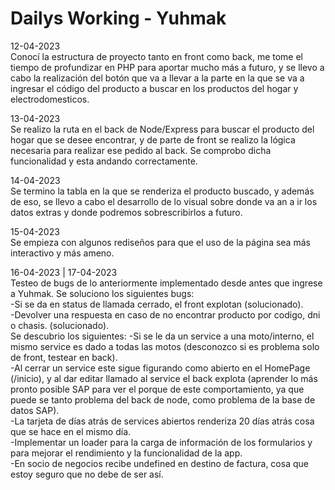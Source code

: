 # Dailys Working - Yuhmak

12-04-2023 <br/>
Conocí la estructura de proyecto tanto en front como back, me tome el tiempo de profundizar en PHP para aportar mucho más a futuro, y se llevo a cabo la realización del botón que va a llevar a la parte en la que se va a ingresar el código del producto a buscar en los productos del hogar y electrodomesticos.

13-04-2023 <br/>
Se realizo la ruta en el back de Node/Express para buscar el producto del hogar que se desee encontrar, y de parte de front se realizo la lógica necesaria para realizar ese pedido al back. Se comprobo dicha funcionalidad y esta andando correctamente. 

14-04-2023 <br/>
Se termino la tabla en la que se renderiza el producto buscado, y además de eso, se llevo a cabo el desarrollo de lo visual sobre donde va an a ir los datos extras y donde podremos sobrescribirlos a futuro.

15-04-2023 <br/>
Se empieza con algunos rediseños para que el uso de la página sea más interactivo y más ameno.

16-04-2023 | 17-04-2023 <br/>
Testeo de bugs de lo anteriormente implementado desde antes que ingrese a Yuhmak. 
Se soluciono los siguientes bugs:<br/>
-Si se da en status de llamada cerrado, el front explotan (solucionado).<br/>
-Devolver una respuesta en caso de no encontrar producto por codigo, dni o chasis. (solucionado).<br/>
Se descubrio los siguientes:
-Si se le da un service a una moto/interno, el mismo service es dado a todas las motos (desconozco si es problema solo de front, testear en back).<br/>
-Al cerrar un service este sigue figurando como abierto en el HomePage (/inicio), y al dar editar llamado al service el back explota (aprender lo más pronto posible SAP para ver el porque de este comportamiento, ya que puede se tanto problema del back de node, como problema de la base de datos SAP).<br/>
-La tarjeta de días atrás de services abiertos renderiza 20 días atrás cosa que se hace en el mismo día.<br/>
-Implementar un loader para la carga de información de los formularios y para mejorar el rendimiento y la funcionalidad de la app.<br/>
-En socio de negocios recibe undefined en destino de factura, cosa que estoy seguro que no debe de ser así.<br/>
